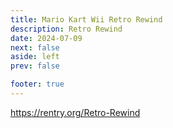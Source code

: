 ```yaml
---
title: Mario Kart Wii Retro Rewind
description: Retro Rewind
date: 2024-07-09
next: false
aside: left
prev: false

footer: true
---
```


<Post authors="nbats" />

https://rentry.org/Retro-Rewind
